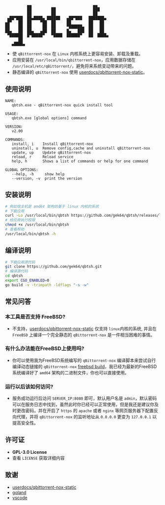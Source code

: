 ```
          ▄▄                            ▄▄
          ██         ██                 ███
          ██         ██                 ██
 ▄██▀███  ██▄████▄ ██████   ▄██▀███   ███████▄
▄█▀   ██  ██    ▀██  ██     ██        ██   ██
██    ██  ██     ██  ██     ▀██████▄  ██   ██
██▄   ██  ██▄   ▄██  ██     █▄   ███  ██   ██
 ▀██████  █▀█████▀   ▀████  ██████▀   ██  ████▄
      ██
   ▄████▄
```

- 使 `qBittorrent-nox` 在 `Linux` 内核系统上更容易安装、卸载及重载。
- 应用安装在 `/usr/local/bin/qbittorrent-nox`，应用数据存储在 `/usr/local/etc/qBittorrent/`，避免将来系统变动带来的问题。
- 静态编译的 `qBittorrent-nox` 使用 [userdocs/qbittorrent-nox-static](https://github.com/userdocs/qbittorrent-nox-static/releases)。

## 使用说明

```
NAME:
   qbtsh.exe - qBittorrent-nox quick install tool

USAGE:
   qbtsh.exe [global options] command

VERSION:
   v2.00

COMMANDS:
   install, i    Install qBittorrent-nox
   uninstall, u  Remove config,cache and uninstall qBittorrent-nox
   update, up    Update qBittorrent-nox
   reload, r     Reload service
   help, h       Shows a list of commands or help for one command

GLOBAL OPTIONS:
   --help, -h     show help
   --version, -v  print the version
```

## 安装说明

```sh
# 例如宿主机是 amd64 架构的基于 linux 内核的系统
# 下载应用
curl -Lo /usr/local/bin/qbtsh https://github.com/gek64/qbtsh/releases/latest/download/qbtsh-linux-amd64
# 给应用执行权限
chmod +x /usr/local/bin/qbtsh
# 查看帮助
/usr/local/bin/qbtsh -h
```

## 编译说明

```sh
# 下载应用源代码
git clone https://github.com/gek64/qbtsh.git
# 编译源代码
cd qbtsh
export CGO_ENABLED=0
go build -v -trimpath -ldflags "-s -w"
```

## 常见问答

### 本工具是否支持 FreeBSD?

- 不支持，[userdocs/qbittorrent-nox-static](https://github.com/userdocs/qbittorrent-nox-static/releases) 仅支持 `linux`内核的系统, 并且在 `FreeBSD` 上编译一个完全静态的 `qBittorrent-nox` 是一件相当困难的事情。

### 有什么办法能在FreeBSD上使用吗?

- 你可以使用我为FreeBSD系统编写的 `qBittorrent-nox` 编译脚本来尝试自行编译动态链接的 `qBittorrent-nox` [freebsd build](https://github.com/gek64/qbittorrent-nox)，我已经为最新的FreeBSD系统编译好了 `amd64` 架构的二进制文件，你也可以直接使用。

### 运行以后该如何访问?

- 服务成功运行后访问 `SERVER_IP:8080` 即可，默认用户名是 `admin`，默认密码可以在服务日志中找到，虽然此时你已经可以正常使用，但是我还是建议你及时更改密码，并在开启了 `https` 的 `apache` 或者 `nginx` 等网页服务器下配置反向代理，并将 `qBittorrent-nox` 的监听地址从 `0.0.0.0` 更变为 `127.0.0.1` 以提高安全性。

## 许可证

- **GPL-3.0 License**
- 查看 `LICENSE` 获取详细内容

## 致谢

- [userdocs/qbittorrent-nox-static](https://github.com/userdocs/qbittorrent-nox-static/releases)
- [goland](https://www.jetbrains.com/go/)
- [vscode](https://code.visualstudio.com/)
